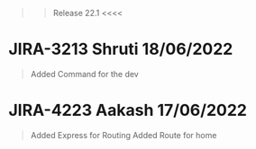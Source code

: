 >> Release 22.1 <<<<

# JIRA-3213  Shruti 18/06/2022
> Added Command for the dev

# JIRA-4223  Aakash 17/06/2022
> Added Express for Routing
> Added Route for home